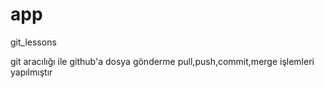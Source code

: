 # app
git_lessons

git aracılığı ile github'a dosya gönderme pull,push,commit,merge işlemleri yapılmıştır

